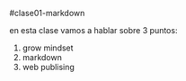 #clase01-markdown

en esta clase vamos a hablar sobre 3 puntos:

1. grow mindset
2. markdown
3. web publising
